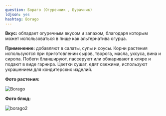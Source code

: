 ```yaml
---
question: Бораго (Огуречник , Бурачник) 
ldjson: yes 
hashtag: Borago
---
```

**Вкус:** обладает огуречным вкусом и запахом, благодаря которым может использоваться в пище как альтернатива огурца.

**Применение:** добавляют в салаты, супы и соусы. Корни растения используются при приготовлении сыров, творога, масла, уксуса, вина и сиропа. Побеги бланшируют, пассеруют или обжаривают в кляре и подают в виде гарнира. Цветки сушат, едят свежими, используют украшением для кондитерских изделий.

**Фото растения:**

![Borago](https://user-images.githubusercontent.com/103433101/191154259-c6f45f9d-f284-4728-989a-cf2e31621981.jpg)

**Фото блюд:**

![borago2](https://user-images.githubusercontent.com/103433101/191154376-a33c161b-fef1-40fd-bde0-84a6c289756a.jpg)

